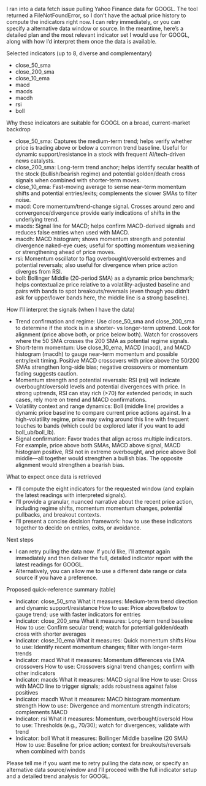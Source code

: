 I ran into a data fetch issue pulling Yahoo Finance data for GOOGL. The tool returned a FileNotFoundError, so I don’t have the actual price history to compute the indicators right now. I can retry immediately, or you can specify a alternative data window or source. In the meantime, here’s a detailed plan and the most relevant indicator set I would use for GOOGL, along with how I’d interpret them once the data is available.

Selected indicators (up to 8, diverse and complementary)
- close_50_sma
- close_200_sma
- close_10_ema
- macd
- macds
- macdh
- rsi
- boll

Why these indicators are suitable for GOOGL on a broad, current-market backdrop
- close_50_sma: Captures the medium-term trend; helps verify whether price is trading above or below a common trend baseline. Useful for dynamic support/resistance in a stock with frequent AI/tech-driven news catalysts.
- close_200_sma: Long-term trend anchor; helps identify secular health of the stock (bullish/bearish regime) and potential golden/death cross signals when combined with shorter-term moves.
- close_10_ema: Fast-moving average to sense near-term momentum shifts and potential entries/exits; complements the slower SMAs to filter noise.
- macd: Core momentum/trend-change signal. Crosses around zero and convergence/divergence provide early indications of shifts in the underlying trend.
- macds: Signal line for MACD; helps confirm MACD-derived signals and reduces false entries when used with MACD.
- macdh: MACD histogram; shows momentum strength and potential divergence naked-eye cues; useful for spotting momentum weakening or strengthening ahead of price moves.
- rsi: Momentum oscillator to flag overbought/oversold extremes and potential reversals; also useful for divergence when price action diverges from RSI.
- boll: Bollinger Middle (20-period SMA) as a dynamic price benchmark; helps contextualize price relative to a volatility-adjusted baseline and pairs with bands to spot breakouts/reversals (even though you didn’t ask for upper/lower bands here, the middle line is a strong baseline).

How I’ll interpret the signals (when I have the data)
- Trend confirmation and regime: Use close_50_sma and close_200_sma to determine if the stock is in a shorter- vs longer-term uptrend. Look for alignment (price above both, or price below both). Watch for crossovers where the 50 SMA crosses the 200 SMA as potential regime signals.
- Short-term momentum: Use close_10_ema, MACD (macd), and MACD histogram (macdh) to gauge near-term momentum and possible entry/exit timing. Positive MACD crossovers with price above the 50/200 SMAs strengthen long-side bias; negative crossovers or momentum fading suggests caution.
- Momentum strength and potential reversals: RSI (rsi) will indicate overbought/oversold levels and potential divergences with price. In strong uptrends, RSI can stay rich (>70) for extended periods; in such cases, rely more on trend and MACD confirmations.
- Volatility context and range dynamics: Boll (middle line) provides a dynamic price baseline to compare current price actions against. In a high-volatility regime, price may swing around this line with frequent touches to bands (which could be explored later if you want to add boll_ub/boll_lb).
- Signal confirmation: Favor trades that align across multiple indicators. For example, price above both SMAs, MACD above signal, MACD histogram positive, RSI not in extreme overbought, and price above Boll middle—all together would strengthen a bullish bias. The opposite alignment would strengthen a bearish bias.

What to expect once data is retrieved
- I’ll compute the eight indicators for the requested window (and explain the latest readings with interpreted signals).
- I’ll provide a granular, nuanced narrative about the recent price action, including regime shifts, momentum momentum changes, potential pullbacks, and breakout contexts.
- I’ll present a concise decision framework: how to use these indicators together to decide on entries, exits, or avoidance.

Next steps
- I can retry pulling the data now. If you’d like, I’ll attempt again immediately and then deliver the full, detailed indicator report with the latest readings for GOOGL.
- Alternatively, you can allow me to use a different date range or data source if you have a preference.

Proposed quick-reference summary (table)
- Indicator: close_50_sma
  What it measures: Medium-term trend direction and dynamic support/resistance
  How to use: Price above/below to gauge trend; use with faster indicators for entries
- Indicator: close_200_sma
  What it measures: Long-term trend baseline
  How to use: Confirm secular trend; watch for potential golden/death cross with shorter averages
- Indicator: close_10_ema
  What it measures: Quick momentum shifts
  How to use: Identify recent momentum changes; filter with longer-term trends
- Indicator: macd
  What it measures: Momentum differences via EMA crossovers
  How to use: Crossovers signal trend changes; confirm with other indicators
- Indicator: macds
  What it measures: MACD signal line
  How to use: Cross with MACD line to trigger signals; adds robustness against false positives
- Indicator: macdh
  What it measures: MACD histogram momentum strength
  How to use: Divergence and momentum strength indicators; complements MACD
- Indicator: rsi
  What it measures: Momentum, overbought/oversold
  How to use: Thresholds (e.g., 70/30); watch for divergences; validate with trend
- Indicator: boll
  What it measures: Bollinger Middle baseline (20 SMA)
  How to use: Baseline for price action; context for breakouts/reversals when combined with bands

Please tell me if you want me to retry pulling the data now, or specify an alternative data source/window and I’ll proceed with the full indicator setup and a detailed trend analysis for GOOGL.